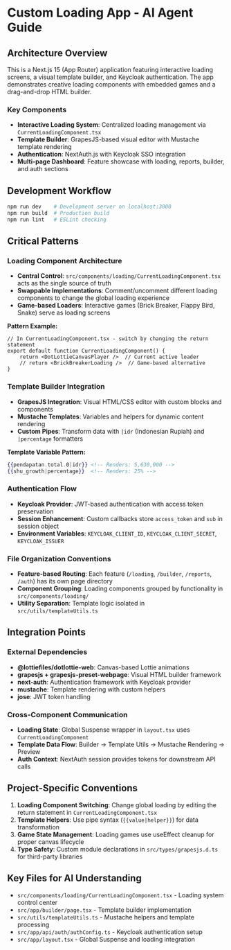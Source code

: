 # Custom Loading App - AI Agent Guide

## Architecture Overview

This is a Next.js 15 (App Router) application featuring interactive loading screens, a visual template builder, and Keycloak authentication. The app demonstrates creative loading components with embedded games and a drag-and-drop HTML builder.

### Key Components
- **Interactive Loading System**: Centralized loading management via `CurrentLoadingComponent.tsx`
- **Template Builder**: GrapesJS-based visual editor with Mustache template rendering
- **Authentication**: NextAuth.js with Keycloak SSO integration
- **Multi-page Dashboard**: Feature showcase with loading, reports, builder, and auth sections

## Development Workflow

```bash
npm run dev    # Development server on localhost:3000
npm run build  # Production build
npm run lint   # ESLint checking
```

## Critical Patterns

### Loading Component Architecture
- **Central Control**: `src/components/loading/CurrentLoadingComponent.tsx` acts as the single source of truth
- **Swappable Implementations**: Comment/uncomment different loading components to change the global loading experience
- **Game-based Loaders**: Interactive games (Brick Breaker, Flappy Bird, Snake) serve as loading screens

**Pattern Example:**
```tsx
// In CurrentLoadingComponent.tsx - switch by changing the return statement
export default function CurrentLoadingComponent() {
    return <DotLottieCanvasPlayer />  // Current active loader
    // return <BrickBreakerLoading />  // Game-based alternative
}
```

### Template Builder Integration
- **GrapesJS Integration**: Visual HTML/CSS editor with custom blocks and components
- **Mustache Templates**: Variables and helpers for dynamic content rendering
- **Custom Pipes**: Transform data with `|idr` (Indonesian Rupiah) and `|percentage` formatters

**Template Variable Pattern:**
```mustache
{{pendapatan.total.0|idr}} <!-- Renders: 5,630,000 -->
{{shu_growth|percentage}}  <!-- Renders: 25% -->
```

### Authentication Flow
- **Keycloak Provider**: JWT-based authentication with access token preservation
- **Session Enhancement**: Custom callbacks store `access_token` and `sub` in session object
- **Environment Variables**: `KEYCLOAK_CLIENT_ID`, `KEYCLOAK_CLIENT_SECRET`, `KEYCLOAK_ISSUER`

### File Organization Conventions
- **Feature-based Routing**: Each feature (`/loading`, `/builder`, `/reports`, `/auth`) has its own page directory
- **Component Grouping**: Loading components grouped by functionality in `src/components/loading/`
- **Utility Separation**: Template logic isolated in `src/utils/templateUtils.ts`

## Integration Points

### External Dependencies
- **@lottiefiles/dotlottie-web**: Canvas-based Lottie animations
- **grapesjs + grapesjs-preset-webpage**: Visual HTML builder framework
- **next-auth**: Authentication framework with Keycloak provider
- **mustache**: Template rendering with custom helpers
- **jose**: JWT token handling

### Cross-Component Communication
- **Loading State**: Global Suspense wrapper in `layout.tsx` uses `CurrentLoadingComponent`
- **Template Data Flow**: Builder → Template Utils → Mustache Rendering → Preview
- **Auth Context**: NextAuth session provides tokens for downstream API calls

## Project-Specific Conventions

1. **Loading Component Switching**: Change global loading by editing the return statement in `CurrentLoadingComponent.tsx`
2. **Template Helpers**: Use pipe syntax (`{{value|helper}}`) for data transformation
3. **Game State Management**: Loading games use useEffect cleanup for proper canvas lifecycle
4. **Type Safety**: Custom module declarations in `src/types/grapesjs.d.ts` for third-party libraries

## Key Files for AI Understanding

- `src/components/loading/CurrentLoadingComponent.tsx` - Loading system control center
- `src/app/builder/page.tsx` - Template builder implementation
- `src/utils/templateUtils.ts` - Mustache helpers and template processing
- `src/app/api/auth/authConfig.ts` - Keycloak authentication setup
- `src/app/layout.tsx` - Global Suspense and loading integration